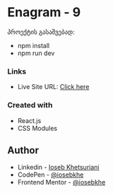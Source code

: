 # Enagram - 9

პროექტის გასაშვებად: 
- npm install
- npm run dev

### Links

- Live Site URL: [Click here](https://enagram9-iosebkhe.netlify.app/)

### Created with

- React.js
- CSS Modules

## Author

- Linkedin - [Ioseb Khetsuriani](https://www.linkedin.com/in/ioseb-khetsuriani-1831801b5/)
- CodePen - [@iosebkhe](https://codepen.io/iosebkhe)
- Frontend Mentor - [@iosebkhe](https://www.frontendmentor.io/profile/iosebkhe)
